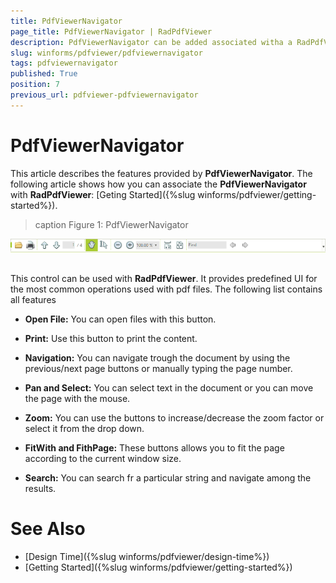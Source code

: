 ```yaml
---
title: PdfViewerNavigator
page_title: PdfViewerNavigator | RadPdfViewer
description: PdfViewerNavigator can be added associated witha a RadPdfViewer control to provide a predefined UI for the most common end user operations. 
slug: winforms/pdfviewer/pdfviewernavigator
tags: pdfviewernavigator
published: True
position: 7
previous_url: pdfviewer-pdfviewernavigator
---
```


# PdfViewerNavigator

This article describes the features provided by __PdfViewerNavigator__. The following article shows how you can associate the __PdfViewerNavigator__ with __RadPdfViewer__: [Geting Started]({%slug winforms/pdfviewer/getting-started%}).
      
>caption Figure 1: PdfViewerNavigator

![pdfviewer-pdfviewernavigator 001](images/pdfviewer-pdfviewernavigator001.png)

## 

This control can be used with __RadPdfViewer__. It provides predefined UI for the most common operations used with pdf files. The following list contains all features

* __Open File:__ You can open files with this button.

* __Print:__ Use this button to print the content.

* __Navigation:__ You can navigate trough the document by using the previous/next page buttons or manually typing the page number.

* __Pan and Select:__ You can select text in the document or you can move the page with the mouse.

* __Zoom:__ You can use the buttons to increase/decrease the zoom factor or select it from the drop down.

* __FitWith and FithPage:__ These buttons allows you to fit the page according to the current window size.

* __Search:__ You can search fr a particular string and navigate among the results.

# See Also

* [Design Time]({%slug winforms/pdfviewer/design-time%})
* [Getting Started]({%slug winforms/pdfviewer/getting-started%})